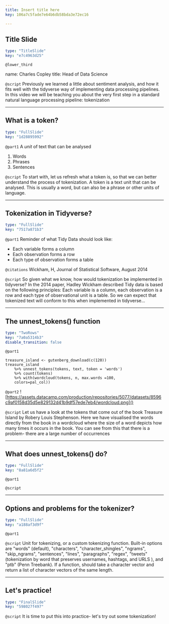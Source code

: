 ```yaml
---
title: Insert title here
key: 106a7c5fade7e64b6db58bda3e72ec16

---
```

## Title Slide

```yaml
type: "TitleSlide"
key: "e7c4963d25"
```

`@lower_third`

name: Charles Copley
title: Head of Data Science


`@script`
Previously we learned a little about sentiment analysis, and how it fits well with the tidyverse way of implementing data processing pipelines. In this video we will be teaching you about the very first step in a standard natural language processing pipeline: tokenization


---
## What is a token?

```yaml
type: "FullSlide"
key: "1d28895992"
```

`@part1`
A _unit_ of text that can be analysed
1. Words
2. Phrases
3. Sentences


`@script`
To start with, let us refresh what a token is, so that we can better understand the process of tokenization. A token is a text unit that can be analysed. This is usually a word, but can also be a phrase or other units of language.


---
## Tokenization in Tidyverse?

```yaml
type: "FullSlide"
key: "7517a871b3"
```

`@part1`
Reminder of what Tidy Data should look like:
- Each variable forms a column
- Each observation forms a row
- Each type of observation forms a table


`@citations`
Wickham, H, Journal of Statistical Software, August 2014


`@script`
So given what we know, how would tokenization be implemented in tidyverse? In the 2014 paper, Hadley Wickham described Tidy data is based on the following principles: Each variable is a column, each observation is a row and each type of observational unit is a table. So we can expect that tokenized text will conform to this when implemented in tidyverse...


---
## The unnest_tokens() function

```yaml
type: "TwoRows"
key: "7a0a5314b3"
disable_transition: false
```

`@part1`
```
treasure_island <- gutenberg_download(c(120))
treasure_island 
	%>% unnest_tokens(tokens, text, token = 'words')  
    %>% count(tokens) 
    %>% with(wordcloud(tokens, n, max.words =100,
    colors=pal_col))  
```


`@part2`
![https://assets.datacamp.com/production/repositories/5077/datasets/8596c9af0158d35d5e829132d41b9df57ede7eb4/wordcloud.png]()


`@script`
Let us have a look at the tokens that come out of the book Treasure Island by Robery Louis Stephenson. Here we have visualised the words directly from the book in a wordcloud where the size of a word depicts how many times it occurs in the book. You can see from this that there is a problem- there are a large number of occurrences


---
## What does unnest_tokens() do?

```yaml
type: "FullSlide"
key: "8a81a6d5f2"
```

`@part1`



`@script`



---
## Options and problems for the tokenizer?

```yaml
type: "FullSlide"
key: "a188af3d9f"
```

`@part1`



`@script`
Unit for tokenizing, or a custom tokenizing function. Built-in options are "words" (default), "characters", "character_shingles", "ngrams", "skip_ngrams", "sentences", "lines", "paragraphs", "regex", "tweets" (tokenization by word that preserves usernames, hashtags, and URLS ), and "ptb" (Penn Treebank). If a function, should take a character vector and return a list of character vectors of the same length.


---
## Let's practice!

```yaml
type: "FinalSlide"
key: "598027f497"
```

`@script`
It is time to put this into practice- let's try out some tokenization!

